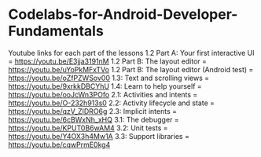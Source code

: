 # Codelabs-for-Android-Developer-Fundamentals

Youtube links for each part of the lessons
1.2 Part A: Your first interactive UI = https://youtu.be/E3jja3191nM
1.2 Part B: The layout editor = https://youtu.be/uYoPkMFxTVo
1.2 Part B: The layout editor (Android test) = https://youtu.be/oZfPZWSov00
1.3: Text and scrolling views = https://youtu.be/9xrkkDBCYhU
1.4: Learn to help yourself = https://youtu.be/ooJcWn3POfo
2.1: Activities and intents = https://youtu.be/O-232h913s0
2.2: Activity lifecycle and state = https://youtu.be/qzV_ZIDRO6g
2.3: Implicit intents = https://youtu.be/6cBWxNh_xHQ
3.1: The debugger = https://youtu.be/KPUT0B6wAM4
3.2: Unit tests = https://youtu.be/Y4OX3h4Mw1A
3.3: Support libraries = https://youtu.be/cqwPrmE0kg4
